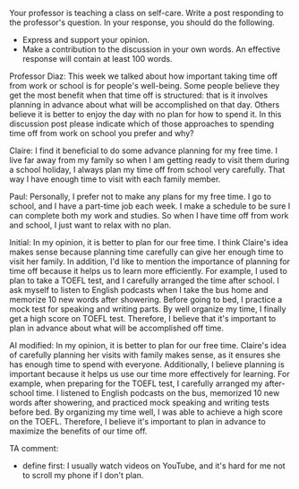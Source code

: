
Your professor is teaching a class on self-care. Write a post responding to the professor's question.
In your response, you should do the following.
- Express and support your opinion.
- Make a contribution to the discussion in your own words.
An effective response will contain at least 100 words.

Professor Diaz:
This week we talked about how important taking time off from work or school is for people's well-being. Some people believe they get the most benefit when that time off is structured: that is it involves planning in advance about what will be accomplished on that day. Others believe it is better to enjoy the day with no plan for how to spend it. In this discussion post please indicate which of those approaches to spending time off from work on school you prefer and why? 

Claire:
I find it beneficial to do some advance planning for my free time. I live far away from my family so when I am getting ready to visit them during a school holiday, I always plan my time off from school very carefully. That way l have enough time to visit with each family member.

Paul:
Personally, I prefer not to make any plans for my free time. I go to school, and I have a part-time job each week. I make a schedule to be sure I can complete both my work and studies. So when I have time off from work and school, I just want to relax with no plan.

Initial:
In my opinion, it is better to plan for our free time. I think Claire's idea makes sense because planning time carefully can give her enough time to visit her family. In addition, I'd like to mention the importance of planning for time off because it helps us to learn more efficiently. For example, I used to plan to take a TOEFL test, and I carefully arranged the time after school. I ask myself to listen to English podcasts when I take the bus home and memorize 10 new words after showering. Before going to bed, I practice a mock test for speaking and writing parts. By well organize my time, I finally get a high score on TOEFL test. Therefore, I believe that  it's important to plan in advance about what will be accomplished off time.

AI modified:
In my opinion, it is better to plan for our free time. Claire's idea of carefully planning her visits with family makes sense, as it ensures she has enough time to spend with everyone. Additionally, I believe planning is important because it helps us use our time more effectively for learning. For example, when preparing for the TOEFL test, I carefully arranged my after-school time. I listened to English podcasts on the bus, memorized 10 new words after showering, and practiced mock speaking and writing tests before bed. By organizing my time well, I was able to achieve a high score on the TOEFL. Therefore, I believe it's important to plan in advance to maximize the benefits of our time off.

TA comment:
* define first: I usually watch videos on YouTube, and it's hard for me not to scroll my phone if I don't plan.